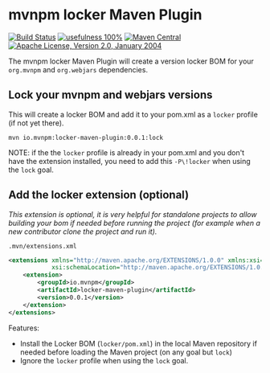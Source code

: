 # mvnpm locker Maven Plugin

[![Build Status](https://img.shields.io/github/actions/workflow/status/mvnpm/locker/build.yaml?label=Build&branch=master)](https://github.com/vandmo/dependency-lock-maven-plugin/actions/workflows/test-and-release.yaml)
[![usefulness 100%](https://img.shields.io/badge/usefulness-100%25-success.svg?label=Usefulness)](https://www.google.com/search?q=pasta+machine)
[![Maven Central](https://img.shields.io/maven-central/v/io.mvnpm/locker-maven-plugin.svg?label=Maven%20Central)](https://search.maven.org/artifact/se.vandmo/dependency-lock-maven-plugin)
[![Apache License, Version 2.0, January 2004](https://img.shields.io/github/license/apache/maven.svg?label=License)](https://www.apache.org/licenses/LICENSE-2.0)

The mvnpm locker Maven Plugin will create a version locker BOM for your `org.mvnpm` and `org.webjars` dependencies.

## Lock your mvnpm and webjars versions 

This will create a locker BOM and add it to your pom.xml as a `locker` profile (if not yet there).

```shell
mvn io.mvnpm:locker-maven-plugin:0.0.1:lock
```

NOTE: if the the `locker` profile is already in your pom.xml and you don't have the extension installed, you need to add this `-P\!locker` when using the `lock` goal.

## Add the locker extension (optional)

_This extension is optional, it is very helpful for standalone projects to allow building your bom if needed before running the project (for example when a new contributor clone the project and run it)._

`.mvn/extensions.xml`
```xml
<extensions xmlns="http://maven.apache.org/EXTENSIONS/1.0.0" xmlns:xsi="http://www.w3.org/2001/XMLSchema-instance"
            xsi:schemaLocation="http://maven.apache.org/EXTENSIONS/1.0.0 http://maven.apache.org/xsd/core-extensions-1.0.0.xsd">
    <extension>
        <groupId>io.mvnpm</groupId>
        <artifactId>locker-maven-plugin</artifactId>
        <version>0.0.1</version>
    </extension>
</extensions>
```

Features:
- Install the Locker BOM (`locker/pom.xml`) in the local Maven repository if needed before loading the Maven project (on any goal but `lock`)
- Ignore the `locker` profile when using the `lock` goal.
